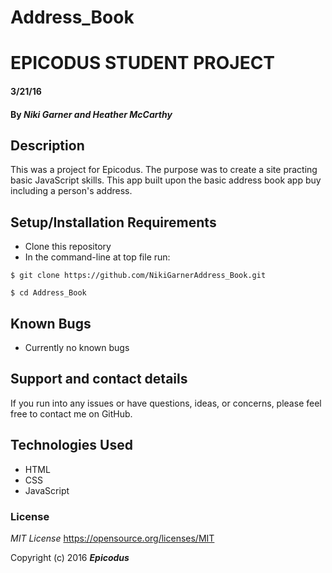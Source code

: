 # Address_Book
# EPICODUS STUDENT PROJECT


#### 3/21/16

#### By _**Niki Garner and Heather McCarthy**_

## Description
This was a project for Epicodus. The purpose was to create a site practing basic JavaScript skills. This app built upon the basic address book app buy including a person's address.
## Setup/Installation Requirements

* Clone this repository
* In the command-line at top file run:
```
$ git clone https://github.com/NikiGarnerAddress_Book.git
```
```
$ cd Address_Book
```

## Known Bugs

* Currently no known bugs

## Support and contact details

If you run into any issues or have questions, ideas, or concerns, please feel free to contact me on GitHub.

## Technologies Used

* HTML
* CSS
* JavaScript


### License

*MIT License*
<a href="https://opensource.org/licenses/MIT">https://opensource.org/licenses/MIT</a>

Copyright (c) 2016 **_Epicodus_**
